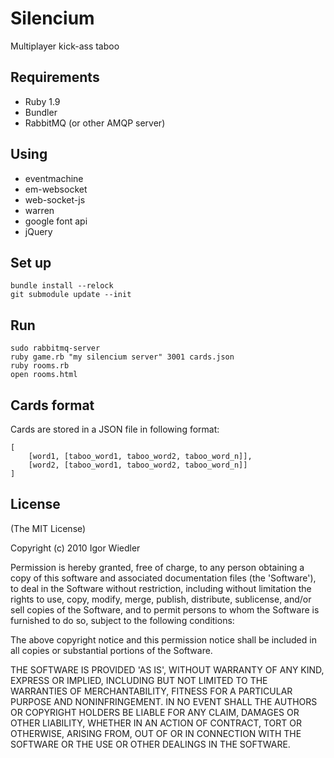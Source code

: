 # Silencium

Multiplayer kick-ass taboo

## Requirements

* Ruby 1.9
* Bundler
* RabbitMQ (or other AMQP server)

## Using

* eventmachine
* em-websocket
* web-socket-js
* warren
* google font api
* jQuery

## Set up

    bundle install --relock
    git submodule update --init

## Run

    sudo rabbitmq-server
    ruby game.rb "my silencium server" 3001 cards.json
    ruby rooms.rb
    open rooms.html

## Cards format

Cards are stored in a JSON file in following format:

    [
        [word1, [taboo_word1, taboo_word2, taboo_word_n]],
        [word2, [taboo_word1, taboo_word2, taboo_word_n]]
    ]

## License

(The MIT License)

Copyright (c) 2010 Igor Wiedler

Permission is hereby granted, free of charge, to any person obtaining
a copy of this software and associated documentation files (the
'Software'), to deal in the Software without restriction, including
without limitation the rights to use, copy, modify, merge, publish,
distribute, sublicense, and/or sell copies of the Software, and to
permit persons to whom the Software is furnished to do so, subject to
the following conditions:

The above copyright notice and this permission notice shall be
included in all copies or substantial portions of the Software.

THE SOFTWARE IS PROVIDED 'AS IS', WITHOUT WARRANTY OF ANY KIND,
EXPRESS OR IMPLIED, INCLUDING BUT NOT LIMITED TO THE WARRANTIES OF
MERCHANTABILITY, FITNESS FOR A PARTICULAR PURPOSE AND NONINFRINGEMENT.
IN NO EVENT SHALL THE AUTHORS OR COPYRIGHT HOLDERS BE LIABLE FOR ANY
CLAIM, DAMAGES OR OTHER LIABILITY, WHETHER IN AN ACTION OF CONTRACT,
TORT OR OTHERWISE, ARISING FROM, OUT OF OR IN CONNECTION WITH THE
SOFTWARE OR THE USE OR OTHER DEALINGS IN THE SOFTWARE.
